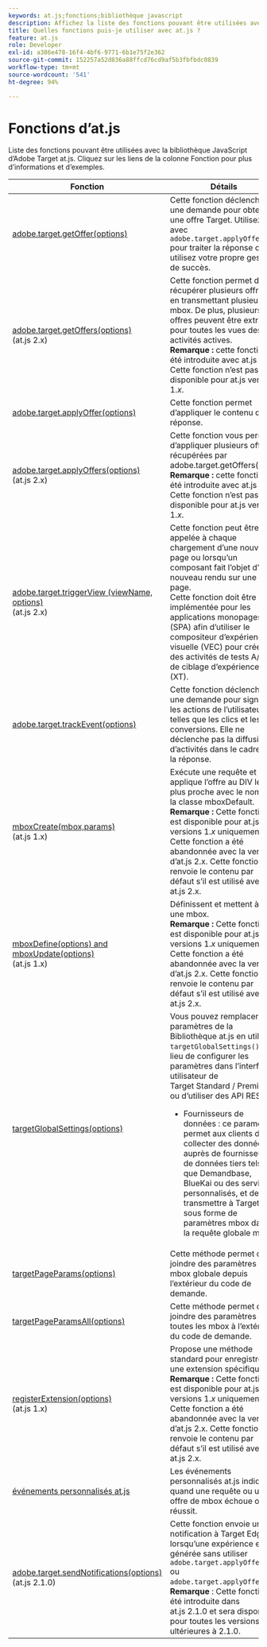 ```yaml
---
keywords: at.js;fonctions;bibliothèque javascript
description: Affichez la liste des fonctions pouvant être utilisées avec les versions 1.x et 2.x de la bibliothèque JavaScript at.js dans Adobe Target.
title: Quelles fonctions puis-je utiliser avec at.js ?
feature: at.js
role: Developer
exl-id: a386e478-16f4-4bf6-9771-6b1e75f2e362
source-git-commit: 152257a52d836a88ffcd76cd9af5b3fbfbdc0839
workflow-type: tm+mt
source-wordcount: '541'
ht-degree: 94%

---
```


# Fonctions d’at.js

Liste des fonctions pouvant être utilisées avec la bibliothèque JavaScript d’Adobe Target at.js. Cliquez sur les liens de la colonne Fonction pour plus d’informations et d’exemples.

| Fonction | Détails |
| --- | --- | 
| [adobe.target.getOffer(options)](/help/main/c-implementing-target/c-implementing-target-for-client-side-web/adobe-target-getoffer.md) | Cette fonction déclenche une demande pour obtenir une offre Target. Utilisez avec `adobe.target.applyOffer()` pour traiter la réponse ou utilisez votre propre gestion de succès. |
| [adobe.target.getOffers(options)](/help/main/c-implementing-target/c-implementing-target-for-client-side-web/adobe-target-getoffers-atjs-2.md)<br>(at.js 2.x) | Cette fonction permet de récupérer plusieurs offres en transmettant plusieurs mbox. De plus, plusieurs offres peuvent être extraites pour toutes les vues des activités actives.<br>**Remarque :** cette fonction a été introduite avec at.js 2.x. Cette fonction n’est pas disponible pour at.js version 1.*x*. |
| [adobe.target.applyOffer(options)](/help/main/c-implementing-target/c-implementing-target-for-client-side-web/adobe-target-applyoffer.md) | Cette fonction permet d’appliquer le contenu de la réponse. |
| [adobe.target.applyOffers(options)](/help/main/c-implementing-target/c-implementing-target-for-client-side-web/adobe-target-applyoffers-atjs-2.md)<br>(at.js 2.x) | Cette fonction vous permet d’appliquer plusieurs offres récupérées par adobe.target.getOffers().<br>**Remarque :** cette fonction a été introduite avec at.js 2.x. Cette fonction n’est pas disponible pour at.js version 1.*x*. |
| [adobe.target.triggerView (viewName, options)](/help/main/c-implementing-target/c-implementing-target-for-client-side-web/adobe-target-triggerview-atjs-2.md)<br>(at.js 2.x) | Cette fonction peut être appelée à chaque chargement d’une nouvelle page ou lorsqu’un composant fait l’objet d’un nouveau rendu sur une page.<br> Cette fonction doit être implémentée pour les applications monopages (SPA) afin d’utiliser le compositeur d’expérience visuelle (VEC) pour créer des activités de tests A/B et de ciblage d’expérience (XT). |
| [adobe.target.trackEvent(options)](/help/main/c-implementing-target/c-implementing-target-for-client-side-web/adobe-target-trackevent.md) | Cette fonction déclenche une demande pour signaler les actions de l’utilisateur, telles que les clics et les conversions. Elle ne déclenche pas la diffusion d’activités dans le cadre de la réponse. |
| [mboxCreate(mbox,params)](/help/main/c-implementing-target/c-implementing-target-for-client-side-web/mboxcreate-atjs.md)<br>(at.js 1.x) | Exécute une requête et applique l’offre au DIV le plus proche avec le nom de la classe mboxDefault.<br>**Remarque :** Cette fonction est disponible pour at.js versions 1.*x* uniquement. Cette fonction a été abandonnée avec la version d’at.js 2.x. Cette fonction renvoie le contenu par défaut s’il est utilisé avec at.js 2.x. |
| [mboxDefine(options) and mboxUpdate(options)](/help/main/c-implementing-target/c-implementing-target-for-client-side-web/mboxdefine-mboxupdate-atjs-1x.md)<br>(at.js 1.x) | Définissent et mettent à jour une mbox.<br>**Remarque :** Cette fonction est disponible pour at.js versions 1.*x* uniquement. Cette fonction a été abandonnée avec la version d’at.js 2.x. Cette fonction renvoie le contenu par défaut s’il est utilisé avec at.js 2.x. |
| [targetGlobalSettings(options)](/help/main/c-implementing-target/c-implementing-target-for-client-side-web/targetgobalsettings.md) | Vous pouvez remplacer les paramètres de la Bibliothèque at.js en utilisant `targetGlobalSettings()` au lieu de configurer les paramètres dans l’interface utilisateur de Target Standard / Premium, ou d’utiliser des API REST.<ul><li>Fournisseurs de données : ce paramètre permet aux clients de collecter des données auprès de fournisseurs de données tiers tels que Demandbase, BlueKai ou des services personnalisés, et de les transmettre à Target sous forme de paramètres mbox dans la requête globale mbox.</li></ul> |
| [targetPageParams(options)](/help/main/c-implementing-target/c-implementing-target-for-client-side-web/targetpageparams.md) | Cette méthode permet de joindre des paramètres à la mbox globale depuis l’extérieur du code de demande. |
| [targetPageParamsAll(options)](/help/main/c-implementing-target/c-implementing-target-for-client-side-web/targetpageparamsall.md) | Cette méthode permet de joindre des paramètres à toutes les mbox à l’extérieur du code de demande. |
| [registerExtension(options)](/help/main/c-implementing-target/c-implementing-target-for-client-side-web/registerextension-atjs-1x.md)<br>(at.js 1.x) | Propose une méthode standard pour enregistrer une extension spécifique.<br>**Remarque :** Cette fonction est disponible pour at.js versions 1.*x* uniquement. Cette fonction a été abandonnée avec la version d’at.js 2.x. Cette fonction renvoie le contenu par défaut s’il est utilisé avec at.js 2.x. |
| [événements personnalisés at.js](/help/main/c-implementing-target/c-implementing-target-for-client-side-web/atjs-custom-events.md) | Les événements personnalisés at.js indiquent quand une requête ou une offre de mbox échoue ou réussit. |
| [adobe.target.sendNotifications(options)](/help/main/c-implementing-target/c-implementing-target-for-client-side-web/adobe.target.sendnotifications-atjs-21.md)<br>(at.js 2.1.0) | Cette fonction envoie une notification à Target Edge lorsqu’une expérience est générée sans utiliser `adobe.target.applyOffer()` ou `adobe.target.applyOffers()`.<br>**Remarque** : Cette fonction a été introduite dans at.js 2.1.0 et sera disponible pour toutes les versions ultérieures à 2.1.0. |

